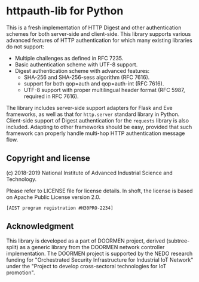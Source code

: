 # httpauth-lib for Python

This is a fresh implementation of HTTP Digest and other authentication
schemes for both server-side and client-side.  This library supports
various advanced features of HTTP authentication for which many
existing libraries do not support:

 - Multiple challenges as defined in RFC 7235.
 - Basic authentication scheme with UTF-8 support.
 - Digest authentication scheme with advanced features:
   - SHA-256 and SHA-256-sess algorithm (RFC 7616).
   - support for both qop=auth and qop=auth-int (RFC 7616).
   - UTF-8 support with proper multilingual header format (RFC 5987,
     required in RFC 7616).

The library includes server-side support adapters for Flask and Eve
frameworks, as well as that for `http.server` standard library in
Python.  Client-side support of Digest authentication for the
`requests` library is also included.  Adapting to other frameworks
should be easy, provided that such framework can properly handle
multi-hop HTTP authentication message flow.

## Copyright and license

(c) 2018-2019 National Institute of Advanced Industrial Science and Technology.

Please refer to LICENSE file for license details.  In shoft, the
license is based on Apache Public License version 2.0.

    [AIST program registration #H30PRO-2234]

## Acknowledgment

This library is developed as a part of DOORMEN project, derived
(subtree-split) as a generic library from the DOORMEN network
controller implementation.  The DOORMEN project is supported by the
NEDO research funding for "Orchestrated Security Infrastructure for
Industrial IoT Network" under the "Project to develop cross-sectoral
technologies for IoT promotion".

